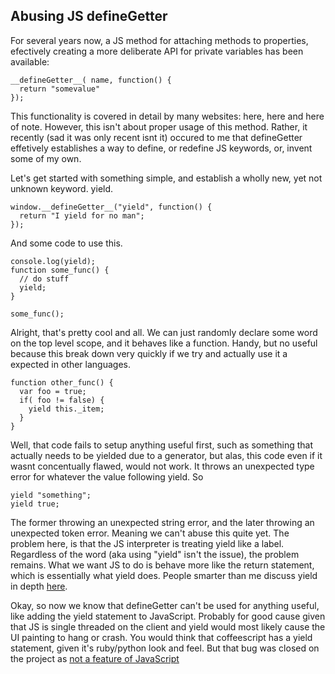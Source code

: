 


Abusing JS defineGetter
---------------------------


For several years now, a JS method for attaching methods to properties,
efectively creating a more deliberate API for private variables has been
available:

    __defineGetter__( name, function() {
      return "somevalue"
    });

This functionality is covered in detail by many websites: here, here and
here of note. However, this isn't about proper usage of this method.
Rather, it recently (sad it was only recent isnt it) occured to me that
defineGetter effetively establishes a way to define, or redefine JS
keywords, or, invent some of my own.


Let's get started with something simple, and establish a wholly new, yet
not unknown keyword. yield.

    window.__defineGetter__("yield", function() {
      return "I yield for no man";
    });

And some code to use this.

    console.log(yield);
    function some_func() {
      // do stuff
      yield;
    }

    some_func();



Alright, that's pretty cool and all. We can just randomly declare some
word on the top level scope, and it behaves like a function. Handy, but
no useful because this break down very quickly if we try and actually
use it a expected in other languages.


    function other_func() {
      var foo = true;
      if( foo != false) {
        yield this._item;
      }
    }

Well, that code fails to setup anything useful first, such as something
that actually needs to be yielded due to a generator, but alas, this
code even if it wasnt concentually flawed, would not work. It throws an
unexpected type error for whatever the value following yield. So 

    yield "something";
    yield true;

The former throwing an unexpected string error, and the later throwing
an unexpected token error. Meaning we can't abuse this quite yet. The
problem here, is that the JS interpreter is treating yield like a label.
Regardless of the word (aka using "yield" isn't the issue), the problem
remains. What we want JS to do is behave more like the return statement,
which is essentially what yield does. People smarter than me discuss
yield in depth
[here](http://stackoverflow.com/questions/231767/the-python-yield-keyword-explained).

Okay, so now we know that defineGetter can't be used for anything
useful, like adding the yield statement to JavaScript. Probably for good
cause given that JS is single threaded on the client and yield would
most likely cause the UI painting to hang or crash. You would think that
coffeescript has a yield statement, given it's ruby/python look and
feel. But that bug was closed on the project as [not a feature of
JavaScript](https://github.com/jashkenas/coffee-script/issues/983)

